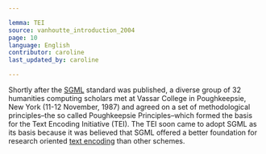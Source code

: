 ```yaml
---

lemma: TEI
source: vanhoutte_introduction_2004
page: 10
language: English
contributor: caroline
last_updated_by: caroline

---
```


Shortly after the [SGML](SGML.html) standard was published, a diverse group of 32 humanities computing scholars met at Vassar College in Poughkeepsie, New York (11-12 November, 1987) and agreed on a set of methodological principles–the so called Poughkeepsie Principles–which formed the basis for the Text Encoding Initiative (TEI). The TEI soon came to adopt SGML as its basis because it was believed that SGML offered a better foundation for research oriented [text encoding](markup.html) than other schemes.
